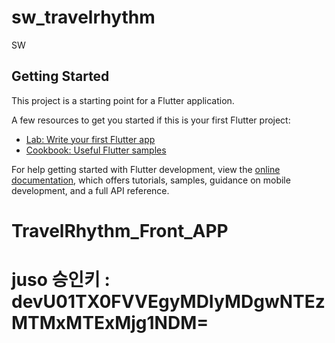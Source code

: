 # sw_travelrhythm

SW

## Getting Started

This project is a starting point for a Flutter application.

A few resources to get you started if this is your first Flutter project:

- [Lab: Write your first Flutter app](https://docs.flutter.dev/get-started/codelab)
- [Cookbook: Useful Flutter samples](https://docs.flutter.dev/cookbook)

For help getting started with Flutter development, view the
[online documentation](https://docs.flutter.dev/), which offers tutorials,
samples, guidance on mobile development, and a full API reference.
# TravelRhythm_Front_APP


# juso 승인키 : devU01TX0FVVEgyMDIyMDgwNTEzMTMxMTExMjg1NDM=